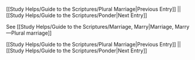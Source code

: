 [[Study Helps/Guide to the Scriptures/Plural Marriage|Previous Entry]]  ||  [[Study Helps/Guide to the Scriptures/Ponder|Next Entry]]

 See [[Study Helps/Guide to the Scriptures/Marriage, Marry|Marriage, Marry—Plural marriage]]

[[Study Helps/Guide to the Scriptures/Plural Marriage|Previous Entry]]  ||  [[Study Helps/Guide to the Scriptures/Ponder|Next Entry]]